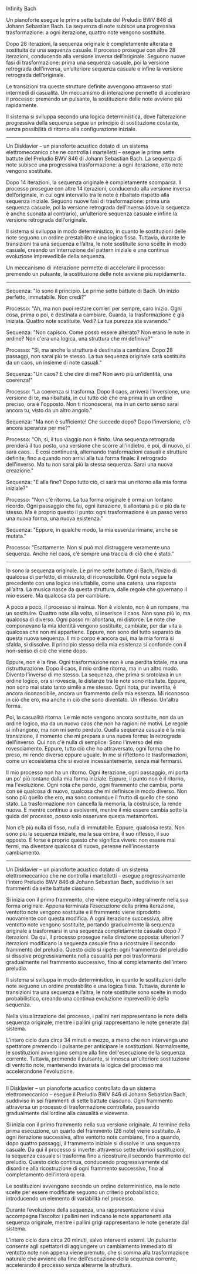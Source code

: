 Infinity Bach

Un pianoforte esegue le prime sette battute del Preludio BWV 846 di Johann Sebastian Bach. La sequenza di note subisce una progressiva trasformazione: a ogni iterazione, quattro note vengono sostituite.

Dopo 28 iterazioni, la sequenza originale è completamente alterata e sostituita da una sequenza casuale. Il processo prosegue con altre 28 iterazioni, conducendo alla versione inversa dell’originale. Seguono nuove fasi di trasformazione: prima una sequenza casuale, poi la versione retrograda dell’inversa, un’ulteriore sequenza casuale e infine la versione retrograda dell’originale.

Le transizioni tra queste strutture definite avvengono attraverso stati intermedi di casualità. Un meccanismo di interazione permette di accelerare il processo: premendo un pulsante, la sostituzione delle note avviene più rapidamente.

Il sistema si sviluppa secondo una logica deterministica, dove l’alterazione progressiva della sequenza segue un principio di sostituzione costante, senza possibilità di ritorno alla configurazione iniziale.

---

Un Disklavier – un pianoforte acustico dotato di un sistema elettromeccanico che ne controlla i martelletti – esegue le prime sette battute del Preludio BWV 846 di Johann Sebastian Bach. La sequenza di note subisce una progressiva trasformazione: a ogni iterazione, otto note vengono sostituite.

Dopo 14 iterazioni, la sequenza originale è completamente scomparsa. Il processo prosegue con altre 14 iterazioni, conducendo alla versione inversa dell’originale, in cui ogni intervallo tra le note è ribaltato rispetto alla sequenza iniziale. Seguono nuove fasi di trasformazione: prima una sequenza casuale, poi la versione retrograda dell’inversa (dove la sequenza è anche suonata al contrario), un’ulteriore sequenza casuale e infine la versione retrograda dell’originale.

Il sistema si sviluppa in modo deterministico, in quanto le sostituzioni delle note seguono un ordine prestabilito e una logica fissa. Tuttavia, durante le transizioni tra una sequenza e l’altra, le note sostituite sono scelte in modo casuale, creando un'interruzione del pattern iniziale e una continua evoluzione imprevedibile della sequenza.

Un meccanismo di interazione permette di accelerare il processo: premendo un pulsante, la sostituzione delle note avviene più rapidamente.

---

Sequenza: "Io sono il principio. Le prime sette battute di Bach. Un inizio perfetto, immutabile. Non credi?"

Processo: "Ah, ma non puoi restare com’eri per sempre, caro inizio. Ogni cosa, prima o poi, è destinata a cambiare. Guarda, la trasformazione è già iniziata. Quattro note sostituite. Vedi? La tua purezza sta svanendo."

Sequenza: "Non capisco. Come posso essere alterato? Non erano le note in ordine? Non c'era una logica, una struttura che mi definiva?"

Processo: "Sì, ma anche la struttura è destinata a cambiare. Dopo 28 passaggi, non sarai più te stesso. La tua sequenza originale sarà sostituita da un caos, un insieme di note casuali."

Sequenza: "Un caos? E che dire di me? Non avrò più un’identità, una coerenza!"

Processo: "La coerenza si trasforma. Dopo il caos, arriverà l'inversione, una versione di te, ma ribaltata, in cui tutto ciò che era prima in un ordine preciso, ora è l'opposto. Non ti riconoscerai, ma in un certo senso sarai ancora tu, visto da un altro angolo."

Sequenza: "Ma non è sufficiente! Che succede dopo? Dopo l'inversione, c'è ancora speranza per me?"

Processo: "Oh, sì, il tuo viaggio non è finito. Una sequenza retrograda prenderà il tuo posto, una versione che scorre all'indietro, e poi, di nuovo, ci sarà caos... E così continuerà, alternando trasformazioni casuali e strutture definite, fino a quando non arrivi alla tua forma finale: il retrogrado dell'inverso. Ma tu non sarai più la stessa sequenza. Sarai una nuova creazione."

Sequenza: "E alla fine? Dopo tutto ciò, ci sarà mai un ritorno alla mia forma iniziale?"

Processo: "Non c'è ritorno. La tua forma originale è ormai un lontano ricordo. Ogni passaggio che fai, ogni iterazione, ti allontana più e più da te stesso. Ma è proprio questo il punto: ogni trasformazione è un passo verso una nuova forma, una nuova esistenza."

Sequenza: "Eppure, in qualche modo, la mia essenza rimane, anche se mutata."

Processo: "Esattamente. Non si può mai distruggere veramente una sequenza. Anche nel caos, c’è sempre una traccia di ciò che è stato."

---

Io sono la sequenza originale. Le prime sette battute di Bach, l'inizio di qualcosa di perfetto, di misurato, di riconoscibile. Ogni nota segue la precedente con una logica ineluttabile, come una catena, una risposta all’altra. La musica nasce da questa struttura, dalle regole che governano il mio essere. Ma qualcosa sta per cambiare.

A poco a poco, il processo si insinua. Non è violento, non è un rompere, ma un sostituire. Quattro note alla volta, si inserisce il caos. Non sono più io, ma qualcosa di diverso. Ogni passo mi allontana, mi distorce. Le note che componevano la mia identità vengono sostituite, cambiate, per dar vita a qualcosa che non mi appartiene. Eppure, non sono del tutto separato da questa nuova sequenza. Il mio corpo è ancora qui, ma la mia forma si sfalda, si dissolve. Il principio stesso della mia esistenza si confonde con il non-senso di ciò che viene dopo.

Eppure, non è la fine. Ogni trasformazione non è una perdita totale, ma una ristrutturazione. Dopo il caos, il mio ordine ritorna, ma in un altro modo. Divento l'inverso di me stesso. La sequenza, che prima si srotolava in un ordine logico, ora si rovescia, le distanze tra le note sono ribaltate. Eppure, non sono mai stato tanto simile a me stesso. Ogni nota, pur invertita, è ancora riconoscibile, ancora un frammento della mia essenza. Mi riconosco in ciò che ero, ma anche in ciò che sono diventato. Un riflesso. Un'altra forma.

Poi, la casualità ritorna. Le mie note vengono ancora sostituite, non da un ordine logico, ma da un nuovo caos che non ha ragioni né motivi. Le regole si infrangono, ma non mi sento perduto. Quella sequenza casuale è la mia transizione, il momento che mi prepara a una nuova forma: la retrograda dell'inverso. Qui non c'è nulla di semplice. Sono l’inverso del mio rovesciamento. Eppure, tutto ciò che ho attraversato, ogni forma che ho preso, mi rende diverso eppure uguale. In me si riflettono le trasformazioni, come un ecosistema che si evolve incessantemente, senza mai fermarsi.

Il mio processo non ha un ritorno. Ogni iterazione, ogni passaggio, mi porta un po’ più lontano dalla mia forma iniziale. Eppure, il punto non è il ritorno, ma l'evoluzione. Ogni nota che perdo, ogni frammento che cambia, porta con sé qualcosa di nuovo, qualcosa che mi definisce in modo diverso. Non sono più quello che ero, ma sono comunque il frutto di quello che sono stato. La trasformazione non cancella la memoria, la costruisce, la rende nuova. E mentre continuo a evolvermi, mentre il mio essere cambia sotto la guida del processo, posso solo osservare questa metamorfosi.

Non c’è più nulla di fisso, nulla di immutabile. Eppure, qualcosa resta. Non sono più la sequenza iniziale, ma la sua ombra, il suo riflesso, il suo opposto. E forse è proprio questo che significa vivere: non essere mai fermi, ma diventare qualcosa di nuovo, perenne nell'incessante cambiamento.

---

Un Disklavier – un pianoforte acustico dotato di un sistema elettromeccanico che ne controlla i martelletti – esegue progressivamente l'intero Preludio BWV 846 di Johann Sebastian Bach, suddiviso in sei frammenti da sette battute ciascuno.

Si inizia con il primo frammento, che viene eseguito integralmente nella sua forma originale. Appena terminata l’esecuzione della prima iterazione, ventotto note vengono sostituite e il frammento viene riprodotto nuovamente con questa modifica. A ogni iterazione successiva, altre ventotto note vengono sostituite, portando gradualmente la sequenza originale a trasformarsi in una sequenza completamente casuale dopo 7 iterazioni. Da qui, il processo prosegue nella direzione opposta: ulteriori 7 iterazioni modificano la sequenza casuale fino a ricostruire il secondo frammento del preludio. Questo ciclo si ripete: ogni frammento del preludio si dissolve progressivamente nella casualità per poi trasformarsi gradualmente nel frammento successivo, fino al completamento dell’intero preludio.

Il sistema si sviluppa in modo deterministico, in quanto le sostituzioni delle note seguono un ordine prestabilito e una logica fissa. Tuttavia, durante le transizioni tra una sequenza e l’altra, le note sostituite sono scelte in modo probabilistico, creando una continua evoluzione imprevedibile della sequenza.

Nella visualizzazione del processo, i pallini neri rappresentano le note della sequenza originale, mentre i pallini grigi rappresentano le note generate dal sistema.

L'intero ciclo dura circa 34 minuti e mezzo, a meno che non intervenga uno spettatore premendo il pulsante per anticipare le sostituzioni. Normalmente, le sostituzioni avvengono sempre alla fine dell'esecuzione della sequenza corrente. Tuttavia, premendo il pulsante, si innesca un'ulteriore sostituzione di ventotto note, mantenendo invariata la logica del processo ma accelerandone l'evoluzione.


---


Il Disklavier – un pianoforte acustico controllato da un sistema elettromeccanico – esegue il Preludio BWV 846 di Johann Sebastian Bach, suddiviso in sei frammenti di sette battute ciascuno. Ogni frammento attraversa un processo di trasformazione controllata, passando gradualmente dall’ordine alla casualità e viceversa.

Si inizia con il primo frammento nella sua versione originale. Al termine della prima esecuzione, un quarto del frammento (28 note) viene sostituito. A ogni iterazione successiva, altre ventotto note cambiano, fino a quando, dopo quattro passaggi, il frammento iniziale si dissolve in una sequenza casuale. Da qui il processo si inverte: attraverso sette ulteriori sostituzioni, la sequenza casuale si trasforma fino a ricostruire il secondo frammento del preludio. Questo ciclo continua, conducendo progressivamente dal disordine alla ricostruzione di ogni frammento successivo, fino al completamento dell’intera opera.

Le sostituzioni avvengono secondo un ordine deterministico, ma le note scelte per essere modificate seguono un criterio probabilistico, introducendo un elemento di variabilità nel processo.

Durante l’evoluzione della sequenza, una rappresentazione visiva accompagna l’ascolto: i pallini neri indicano le note appartenenti alla sequenza originale, mentre i pallini grigi rappresentano le note generate dal sistema.

L’intero ciclo dura circa 20 minuti, salvo interventi esterni. Un pulsante consente agli spettatori di aggiungere un cambiamento immediato di ventotto note non appena viene premuto, che si somma alla trasformazione naturale che avviene alla fine dell’esecuzione della sequenza corrente, accelerando il processo senza alterarne la struttura.

